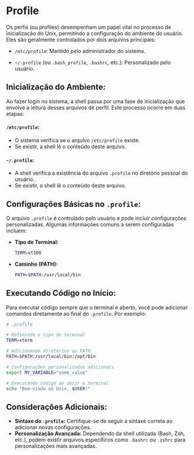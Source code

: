 # Profile

Os perfis (ou profiles) desempenham um papel vital no processo de inicialização do Unix, permitindo a configuração do ambiente do usuário. Eles são geralmente controlados por dois arquivos principais:

- `/etc/profile`: Mantido pelo administrador do sistema.

- `~/.profile` (ou `.bash_profile`, `.bashrc`, etc.): Personalizado pelo usuário.

## **Inicialização do Ambiente:**

Ao fazer login no sistema, a shell passa por uma fase de inicialização que envolve a leitura desses arquivos de perfil. Este processo ocorre em duas etapas:

#### **`/etc/profile`:**
- O sistema verifica se o arquivo `/etc/profile` existe.
- Se existir, a shell lê o conteúdo deste arquivo.

#### **`~/.profile`:**
- A shell verifica a existência do arquivo `.profile` no diretório pessoal do usuário.
- Se existir, a shell lê o conteúdo deste arquivo.

## **Configurações Básicas no `.profile`:**

O arquivo `.profile` é controlado pelo usuário e pode incluir configurações personalizadas. Algumas informações comuns a serem configuradas incluem:

- **Tipo de Terminal:**
  ```bash
  TERM=vt100
  ```

- **Caminho (PATH):**
  ```bash
  PATH=$PATH:/usr/local/bin
  ```

## **Executando Código no Início:**

Para executar código sempre que o terminal é aberto, você pode adicionar comandos diretamente ao final do `.profile`. Por exemplo:

```bash
# .profile

# Definindo o tipo de terminal
TERM=xterm

# Adicionando diretórios ao PATH
PATH=$PATH:/usr/local/bin:/opt/bin

# Configurações personalizadas adicionais
export MY_VARIABLE="some_value"

# Executando código ao abrir o terminal
echo "Bem-vindo ao Unix, $USER!"
```

## **Considerações Adicionais:**

- **Sintaxe do `.profile`:** Certifique-se de seguir a sintaxe correta ao adicionar novas configurações.
- **Personalização Avançada:** Dependendo da shell utilizada (Bash, Zsh, etc.), podem existir arquivos específicos como `.bashrc` ou `.zshrc` para personalizações mais avançadas.
